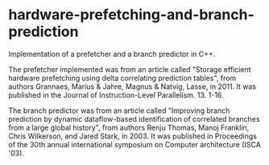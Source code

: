 # hardware-prefetching-and-branch-prediction

Implementation of a prefetcher and a branch predictor in C++.

The prefetcher implemented was from an article called "Storage efficient hardware prefetching using delta correlating prediction tables",
from authors Grannaes, Marius & Jahre, Magnus & Natvig, Lasse, in 2011. It was published in the Journal of Instruction-Level Parallelism. 13. 1-16. 

The branch predictor was from an article called "Improving branch prediction by dynamic dataflow-based identification of correlated branches from a large global history",
from authors Renju Thomas, Manoj Franklin, Chris Wilkerson, and Jared Stark, in 2003.
It was published in Proceedings of the 30th annual international symposium on Computer architecture (ISCA '03).
